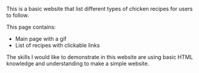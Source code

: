 This is a basic website that list different types of chicken recipes for users to follow.

This page contains:
- Main page with a gif
- List of recipes with clickable links

The skills I would like to demonstrate in this website are using basic HTML knowledge and understanding to make a simple website.